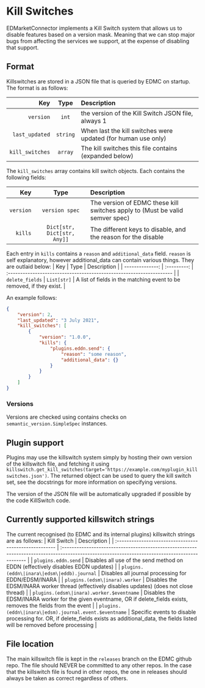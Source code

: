 # Kill Switches

EDMarketConnector implements a Kill Switch system that allows us to disable features based on a version mask. Meaning that we can stop major bugs from affecting the services we support, at the expense of disabling that support.

## Format

Killswitches are stored in a JSON file that is queried by EDMC on startup. The format is as follows:

|             Key |   Type   | Description                                                   |
| --------------: | :------: | :------------------------------------------------------------ |
|       `version` |  `int`   | the version of the Kill Switch JSON file, always 1            |
|  `last_updated` | `string` | When last the kill switches were updated (for human use only) |
| `kill_switches` | `array`  | The kill switches this file contains (expanded below)         |

The `kill_switches` array contains kill switch objects. Each contains the following fields:

|       Key |            Type             | Description                                                                  |
| --------: | :-------------------------: | :--------------------------------------------------------------------------- |
| `version` |       `version spec`        | The version of EDMC these kill switches apply to (Must be valid semver spec) |
|   `kills` | `Dict[str, Dict[str, Any]]` | The different keys to disable, and the reason for the disable                |

Each entry in `kills` contains a `reason` and `additional_data` field. `reason` is self explanatory, however
additional_data can contain various things. They are outlaid below:
|             Key |    Type     | Description                                                          |
| --------------: | :---------: | :------------------------------------------------------------------- |
| `delete_fields` | `List[str]` | A list of fields in the matching event to be removed, if they exist. |

An example follows:

```json
{
    "version": 2,
    "last_updated": "3 July 2021",
    "kill_switches": [
        {
            "version": "1.0.0",
            "kills": {
                "plugins.eddn.send": {
                    "reason": "some reason",
                    "additional_data": {}
                }
            }
        }
    ]
}
```

### Versions

Versions are checked using contains checks on `semantic_version.SimpleSpec` instances.

## Plugin support

Plugins may use the killswitch system simply by hosting their own version of the killswitch file, and fetching it
using `killswitch.get_kill_switches(target='https://example.com/myplugin_killswitches.json')`. The returned object can
be used to query the kill switch set, see the docstrings for more information on specifying versions.

The version of the JSON file will be automatically upgraded if possible by the code KillSwitch code.

## Currently supported killswitch strings

The current recognised (to EDMC and its internal plugins) killswitch strings are as follows:
| Kill Switch                                            | Description                                                                                                                                    |
| :----------------------------------------------------- | :--------------------------------------------------------------------------------------------------------------------------------------------- |
| `plugins.eddn.send`                                    | Disables all use of the send method on EDDN (effectively disables EDDN updates)                                                                |
| `plugins.(eddn\|inara\|edsm\|eddb).journal`            | Disables all journal processing for EDDN/EDSM/INARA                                                                                            |
| `plugins.(edsm\|inara).worker`                         | Disables the EDSM/INARA worker thread (effectively disables updates) (does not close thread)                                                   |
| `plugins.(edsm\|inara).worker.$eventname`              | Disables the EDSM/INARA worker for the given eventname, OR if delete_fields exists, removes the fields from the event                          |
| `plugins.(eddn\|inara\|edsm).journal.event.$eventname` | Specific events to disable processing for. OR, if delete_fields exists as additional_data, the fields listed will be removed before processing |

## File location

The main killswitch file is kept in the `releases` branch on the EDMC github repo. The file should NEVER be committed to
any other repos. In the case that the killswitch file is found in other repos, the one in releases should always
be taken as correct regardless of others.
